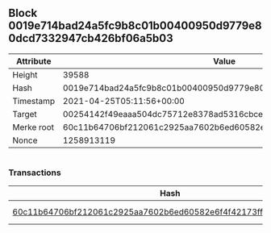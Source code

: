 ## Block 0019e714bad24a5fc9b8c01b00400950d9779e80dcd7332947cb426bf06a5b03

Attribute | Value
--- | ---
Height | 39588
Hash | 0019e714bad24a5fc9b8c01b00400950d9779e80dcd7332947cb426bf06a5b03
Timestamp | 2021-04-25T05:11:56+00:00
Target | 00254142f49eaaa504dc75712e8378ad5316cbcead634704b3734b6271167cc4
Merke root | 60c11b64706bf212061c2925aa7602b6ed60582e6f4f42173ff4f3b23734095e
Nonce | 1258913119

```

```

### Transactions

Hash | Amount
--- | ---
[60c11b64706bf212061c2925aa7602b6ed60582e6f4f42173ff4f3b23734095e](60c11b64706bf212061c2925aa7602b6ed60582e6f4f42173ff4f3b23734095e.md) | 10.00000000 SKEPTI 
